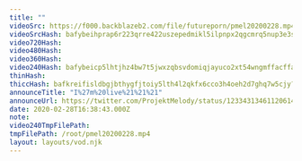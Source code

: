 ```yaml
---
title: ""
videoSrc: https://f000.backblazeb2.com/file/futureporn/pmel20200228.mp4
videoSrcHash: bafybeihprap6r223qrre422uszepedmikl5ilpnpx2qgcmrq5nup3e3s2u?filename=projektmelody-chaturbate-20200228T163843Z-source.mp4
video720Hash: 
video480Hash: 
video360Hash: 
video240Hash: bafybeicp5lhtjhz4bw7t5jwxzqbsvdomiqjayuco2xt54wngmffacffagi?filename=projektmelody-chaturbate-20200228T163843Z-240p.mp4
thinHash: 
thiccHash: bafkreifisldbgjbthygfjtoiy5lth4l2qkfx6cco3h4oeh2d7ghq7w5cjy?filename=20200228T163843Z-thicc.jpg
announceTitle: "I%27m%20live%21%21%21"
announceUrl: https://twitter.com/ProjektMelody/status/1233431346112061441
date: 2020-02-28T16:38:43.000Z
note: 
video240TmpFilePath: 
tmpFilePath: /root/pmel20200228.mp4
layout: layouts/vod.njk
---
```

